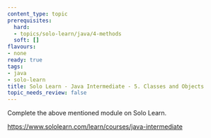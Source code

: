 ```yaml
---
content_type: topic
prerequisites:
  hard:
  - topics/solo-learn/java/4-methods
  soft: []
flavours:
- none
ready: true
tags:
- java
- solo-learn
title: Solo Learn - Java Intermediate - 5. Classes and Objects
topic_needs_review: false
---
```


Complete the above mentioned module on Solo Learn.

https://www.sololearn.com/learn/courses/java-intermediate